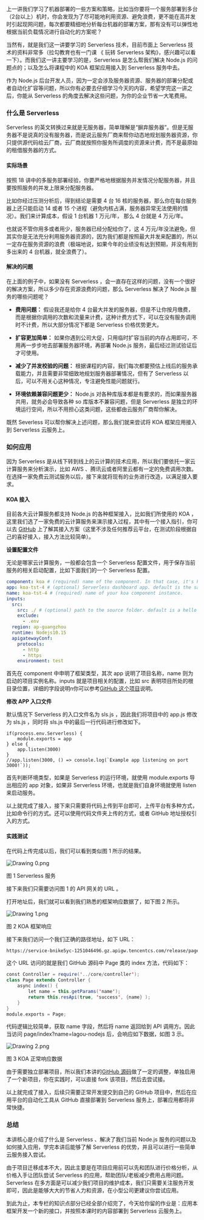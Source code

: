 上一讲我们学习了机器部署的一些方案和策略，比如当你要将一个服务部署到多台（2台以上）机时，你会发现为了尽可能地利用资源、避免浪费，更不能在高并发时引起现网问题，每次都要精细地分析每台机器的部署方案，那有没有可以弹性地根据当前负载情况进行自动化的方案呢？

当然有，就是我们这一讲要学习的 Serverless 技术，目前市面上 Serverless 技术的资料非常多（拉勾教育也有一门课 《 玩转 Serverless 架构》，感兴趣可以看一下）。而我们这一讲主要学习的是，Serverless 是怎么帮我们解决 Node.js 的问题点的；以及怎么将课程中的 KOA 框架应用接入到 Serverless 服务中去。

作为 Node.js 后台开发人员，因为一定会涉及服务器资源、服务器的部署分配或者自动化扩容等问题，所以你有必要去仔细学习今天的内容，希望学完这一讲之后，你能从 Serverless 的角度去解决这些问题，为你的企业节省一大笔费用。

### 什么是 Serverless

Serverless 的英文转换过来就是无服务器，简单理解是“摒弃服务器”。但是无服务器不是说真的没有服务器，而是说云服务厂商来帮你动态地规划服务器资源，你只提供源代码给云厂商，云厂商就按照你服务所调度的资源来计费，而不是最原始的租借服务器的方式。

#### 实际场景

按照 18 讲中的多服务部署经验，你要严格地根据服务并发情况分配服务器，并且要按照服务的并发上限来分配服务器。

比如你经过压测分析后，得到结论是需要 4 台 16 核的服务器，那么你在每台服务器上还只能启动 14 或者 15 个进程（避免内核占满，服务器异常无法使用的情况）。我们来计算成本，假设 1 台机器 1 万元/年， 那么 4 台就是 4 万元/年。

也就说不管你用多或者用少，服务器已经分配给你了，这 4 万元/年没法避免，但其实你是无法充分利用服务器资源的，因为我们都是按照最大并发来配置的，所以一定存在服务资源的浪费（极端地说，如果今年的业绩没有达到预期，并没有用到多出来的 4 台机器，就全浪费了）。

#### 解决的问题

在上面的例子中，如果没有 Serverless ，会一直存在这样的问题，没有一个很好的解决方案，所以多少存在资源浪费的问题，那么 Serverless 解决了 Node.js 服务的哪些问题呢？

- **费用问题：** 假设我还是给你 4 台最大并发的服务器，但是不让你按月缴费，而是根据你调用的次数和流量来计费，这种计费方式下，可以在没有服务调用时不计费，所以大部分情况下都是 Serverless 价格优势更大。
    
- **扩容更加简单：** 如果你遇到公司大促，只用临时扩容当前的内存占用即可，不用再一步步地去部署服务器环境，再部署 Node.js 服务，最后经过测试验证后才可使用。
    
- **减少了并发校验的问题：** 根据课程的内容，我们每次都要预估上线后的服务承载能力，并且需要非常细致地规划服务器部署情况，但有了 Serverless 以后，可以不用关心这种情况，专注避免性能问题就行。
    
- **环境依赖兼容问题更少：** Node.js 对各种库版本都是有要求的，而如果服务器共用，就务必会导致各种 so 库版本不兼容问题，但是 Serverless 是独立的环境运行空间，所以不用担心这类问题，这些都由云服务厂商帮你解决。
    

既然 Severless 可以帮你解决上述问题，那么我们就来尝试将 KOA 框架应用接入到 Serverless 云服务上。

### 如何应用

因为 Serverless 是从线下转到线上的云计算的技术应用，所以我们要依托一家云计算服务来分析演示，比如 AWS 、腾讯云或者阿里云都有一定的免费调用次数。在选择一家免费云测试服务以后，接下来就将现有的业务进行改造，以满足接入要求。

#### KOA 接入

目前各大云计算服务都支持 Node.js 的各种框架接入，比如我们所使用的 KOA ，这里我们选了一家免费的云计算服务来演示接入过程，其中有一个接入指引，你可以去 [GitHub](https://github.com/serverless-components/tencent-koa/tree/master?fileGuid=xxQTRXtVcqtHK6j8) 上了解其接入方案（这里不涉及任何推荐云平台，在测试阶段根据自己的喜好接入，接入方法比较简单）。

**设置配置文件**

无论是哪家云计算服务，一般都会包含一个 Serverless 配置文件，用于保存当前服务的相关启动配置，比如下面我们的一个 Serverless 配置。

```yaml
component: koa # (required) name of the component. In that case, it's koa.
app: koa-tst-4 # (optional) Serverless dashboard app. default is the same as the name property.
name: koa-tst-4 # (required) name of your koa component instance.
inputs:
  src:
    src: ./ # (optional) path to the source folder. default is a hello world app.
    exclude:
      - .env
  region: ap-guangzhou
  runtime: Nodejs10.15
  apigatewayConf:
    protocols:
      - http
      - https
    environment: test

```

首先在 component 中申明了框架类型，其次 app 说明了项目名称，name 则为启动的项目实例名称。inputs 就是项目相关的配置，比如 src 表明项目所处的根目录位置，详细的字段说明n你可以参考[GitHub 这个项目](https://github.com/serverless-components/tencent-koa/blob/master/docs/configure.md?fileGuid=xxQTRXtVcqtHK6j8)说明。

**修改 APP 入口文件**

默认情况下 Serverless 的入口文件名为 sls.js ，因此我们将项目中的 app.js 修改为 sls.js ，同时将 sls.js 中的最后一行代码进行修改如下。

```arduino
if(process.env.Serverless) {
    module.exports = app 
} else {
    app.listen(3000) 
}
//app.listen(3000, () => console.log(`Example app listening on port 3000!`));

```

首先判断环境类型，如果是 Serverless 的运行环境，就使用 module.exports 导出相应的 app 对象，如果非 Serverless 环境，也就是我们自身环境就使用 listen 来启动服务。

以上就完成了接入，接下来只需要将代码上传到平台即可，上传平台有多种方式，比如命令行的方式。还可以使用代码文件夹上传的方式，或者 GitHub 地址授权引入的方式。

#### 实践测试

在代码上传完成以后，我们可以看到类似图 1 所示的结果。

![Drawing 0.png](http://p6ui.toweydoc.tech:20080/images/stydocs/Cgp9HWCHw--AIb5jAAEa4Dzd7Bs282.png)

图 1 Serverless 服务

接下来我们只需要访问图 1 的 API 网关的 URL 。

打开地址后，我们就可以看到我们熟悉的框架响应数据了，如下图 2 所示。

![Drawing 1.png](http://p6ui.toweydoc.tech:20080/images/stydocs/Cgp9HWCHw_aAEDyzAAAmkVZjuso799.png)

图 2 KOA 框架响应

接下来我们访问一个我们正确的路径地址，如下 URL：

```bash
https://service-bnike5yc-1251046496.gz.apigw.tencentcs.com/release/page/index?name=lagou-nodejs

```

这个 URL 访问的就是我们 GitHub 源码中 Page 类的 index 方法，代码如下：

```scala
const Controller = require('../core/controller');
class Page extends Controller {
    async index() {
        let name = this.getParams('name');
        return this.resApi(true, 'success', {name} );
    }
}
module.exports = Page; 

```

代码逻辑比较简单，获取 name 字段，然后将 name 返回给到 API 调用方。因此当访问 page/index?name=lagou-nodejs 后，会响应如下数据，如图 3 示。

![Drawing 2.png](http://p6ui.toweydoc.tech:20080/images/stydocs/Cgp9HWCHw_6AX42UAAAzwZkU7Fc325.png)

图 3 KOA 正常响应数据

由于需要独立部署项目，所以我们本讲的[GitHub 源码](https://github.com/love-flutter/serverless?fileGuid=xxQTRXtVcqtHK6j8)做了一定的调整，单独启用了一个新项目，你在实践时，可以直接 fork 该项目，然后去尝试接。

以上就完成了接入，后续只需要正常开发提交到自己的 GitHub 项目中，然后在应用平台的自动化工具从 GitHub 直接部署到 Serverless 服务上，部署应用都将非常快捷。

### 总结

本讲核心是介绍了什么是 Serverless 、解决了我们当前 Node.js 服务的问题以及如何接入应用，学完本讲后能够了解 Serverless 的优势，并且可以进行一些简单云服务接入尝试。

由于项目迁移成本不大，因此主要是在项目应用前可以先和团队进行价格分析，从价格入手让团队尝试 Serverless 的应用，帮助团队/老板减少费用占用问题。Serverless 在多方面是可以减少我们项目的维护成本，我们只需要关注服务开发即可，因此是能够大大的节省人力和资源，在小型公司更建议你尝试应用。

到此为止，本专栏的知识点部分已经全部介绍完了，今天给你留的作业是：应用本框架开发一个新的接口，并按照本课时的内容部署到 Serverless 云服务上。
